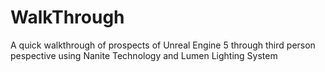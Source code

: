 # WalkThrough
 A quick walkthrough of prospects of Unreal Engine 5 through third person pespective using Nanite Technology and Lumen Lighting System
